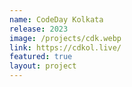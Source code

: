 ```yaml
---
name: CodeDay Kolkata
release: 2023
image: /projects/cdk.webp
link: https://cdkol.live/
featured: true
layout: project
---
```

